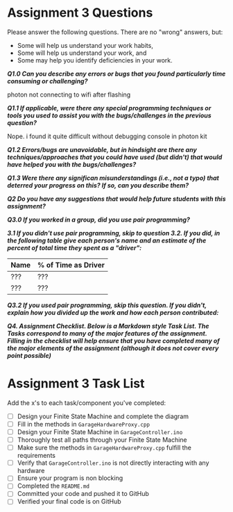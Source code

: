 # Assignment 3 Questions

Please answer the following questions.  There are no "wrong" answers, but:
  * Some will help us understand your work habits,
  * Some will help us understand your work, and
  * Some may help you identify deficiencies in your work.

***Q1.0 Can you describe any errors or bugs that you found particularly time consuming or challenging?***

photon not connecting to wifi after flashing

***Q1.1 If applicable, were there any special programming techniques or tools you used to assist you with the bugs/challenges in the previous question?***

Nope. i found it quite difficult without debugging console in photon kit

***Q1.2 Errors/bugs are unavoidable, but in hindsight are there any techniques/approaches that you could have used (but didn't) that would have helped you with the bugs/challenges?***

***Q1.3 Were there any significan misunderstandings (i.e., not a typo) that deterred your progress on this?  If so, can you describe them?***

***Q2 Do you have any suggestions that would help future students with this assignment?***

***Q3.0 If you worked in a group, did you use pair programming?***

***3.1 If you didn't use pair programming, skip to question 3.2.  If you did, in the following table give each person's name and an estimate of the percent of total time they spent as a "driver":***

| Name  |  % of Time as Driver |
|:------|:---------------------|
|  ???  | ???                  |
|  ???  | ???                  |

***Q3.2 If you used pair programming, skip this question.  If you didn't, explain how you divided up the work and how each person contributed:***

***Q4. Assignment Checklist.  Below is a Markdown style Task List. The Tasks correspond to many of the major features of the assignment. Filling in the checklist will help ensure that you have completed many of the major elements of the assignment (although it does not cover every point possible)***

# Assignment 3 Task List

Add the x's to each task/component you've completed:

- [ ] Design your Finite State Machine and complete the diagram
- [ ] Fill in the methods in `GarageHardwareProxy.cpp`
- [ ] Design your Finite State Machine in `GarageController.ino`
- [ ] Thoroughly test all paths through your Finite State Machine
- [ ] Make sure the methods in `GarageHardwareProxy.cpp` fulfill the requirements
- [ ] Verify that `GarageController.ino` is not directly interacting with any hardware
- [ ] Ensure your program is non blocking
- [ ] Completed the `README.md`
- [ ] Committed your code and pushed it to GitHub
- [ ] Verified your final code is on GitHub
